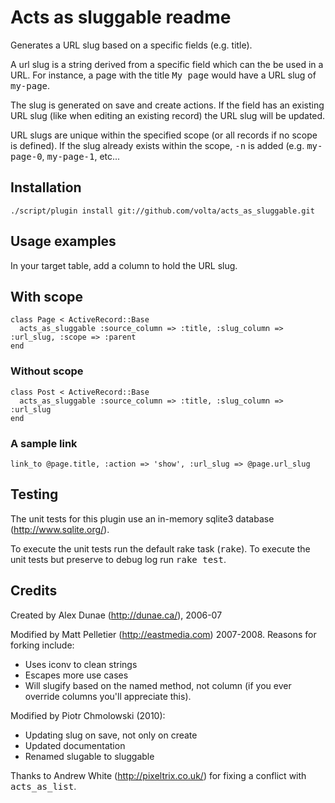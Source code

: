 Acts as sluggable readme
========================

Generates a URL slug based on a specific fields (e.g. title).

A url slug is a string derived from a specific field which can the be used in a URL.  For instance, a page with the title <tt>My page</tt> would have a URL slug of <tt>my-page</tt>.

The slug is generated on save and create actions.  If the field has an existing URL slug (like when editing an existing record) the URL slug will be updated.

URL slugs are unique within the specified scope (or all records if no scope is defined).  If the slug already exists within the scope, <tt>-n</tt> is added (e.g. <tt>my-page-0</tt>, <tt>my-page-1</tt>, etc...


Installation
------------
	./script/plugin install git://github.com/volta/acts_as_sluggable.git


Usage examples
--------------

In your target table, add a column to hold the URL slug.


With scope
-------------

	class Page < ActiveRecord::Base
	  acts_as_sluggable :source_column => :title, :slug_column => :url_slug, :scope => :parent
	end

### Without scope

	class Post < ActiveRecord::Base
	  acts_as_sluggable :source_column => :title, :slug_column => :url_slug
	end

###  A sample link

	link_to @page.title, :action => 'show', :url_slug => @page.url_slug


Testing
-------

The unit tests for this plugin use an in-memory sqlite3 database (http://www.sqlite.org/).

To execute the unit tests run the default rake task (<tt>rake</tt>). To execute the unit tests but preserve to debug log run <tt>rake test</tt>.

Credits
-------

Created by Alex Dunae (http://dunae.ca/), 2006-07

Modified by Matt Pelletier (http://eastmedia.com) 2007-2008. Reasons for forking include:

* Uses iconv to clean strings
* Escapes more use cases
* Will slugify based on the named method, not column (if you ever override columns you'll appreciate this).

Modified by Piotr Chmolowski (2010):

* Updating slug on save, not only on create
* Updated documentation
* Renamed slugable to sluggable

Thanks to Andrew White (http://pixeltrix.co.uk/) for fixing a conflict with <tt>acts_as_list</tt>.
